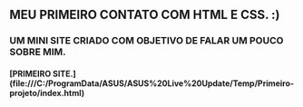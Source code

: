 ## MEU PRIMEIRO CONTATO COM HTML E CSS. :)
### UM MINI SITE CRIADO COM OBJETIVO DE FALAR UM POUCO SOBRE MIM.
#### [PRIMEIRO SITE.] (file:///C:/ProgramData/ASUS/ASUS%20Live%20Update/Temp/Primeiro-projeto/index.html)
